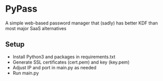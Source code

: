 # PyPass
A simple web-based password manager that (sadly) has better KDF than most major SaaS alternatives

## Setup
- Install Python3 and packages in requirements.txt
- Generate SSL certificates (cert.pem) and key (key.pem)
- Adjust IP and port in main.py as needed
- Run main.py
